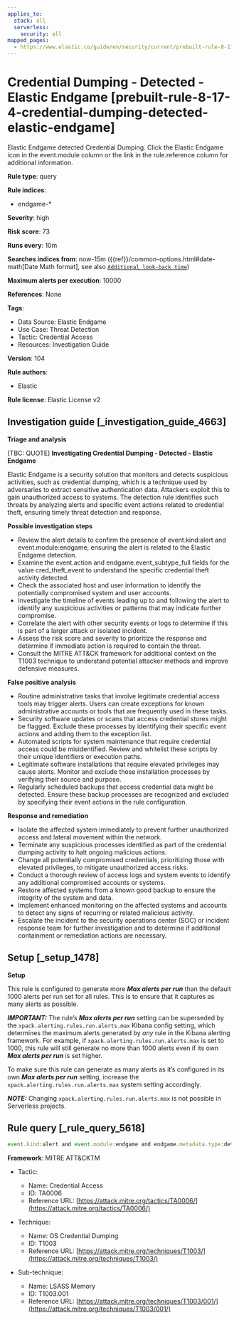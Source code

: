 ```yaml
---
applies_to:
  stack: all
  serverless:
    security: all
mapped_pages:
  - https://www.elastic.co/guide/en/security/current/prebuilt-rule-8-17-4-credential-dumping-detected-elastic-endgame.html
---
```


# Credential Dumping - Detected - Elastic Endgame [prebuilt-rule-8-17-4-credential-dumping-detected-elastic-endgame]

Elastic Endgame detected Credential Dumping. Click the Elastic Endgame icon in the event.module column or the link in the rule.reference column for additional information.

**Rule type**: query

**Rule indices**:

* endgame-*

**Severity**: high

**Risk score**: 73

**Runs every**: 10m

**Searches indices from**: now-15m ({{ref}}/common-options.html#date-math[Date Math format], see also [`Additional look-back time`](docs-content://solutions/security/detect-and-alert/create-detection-rule.md#rule-schedule))

**Maximum alerts per execution**: 10000

**References**: None

**Tags**:

* Data Source: Elastic Endgame
* Use Case: Threat Detection
* Tactic: Credential Access
* Resources: Investigation Guide

**Version**: 104

**Rule authors**:

* Elastic

**Rule license**: Elastic License v2

## Investigation guide [_investigation_guide_4663]

**Triage and analysis**

[TBC: QUOTE]
**Investigating Credential Dumping - Detected - Elastic Endgame**

Elastic Endgame is a security solution that monitors and detects suspicious activities, such as credential dumping, which is a technique used by adversaries to extract sensitive authentication data. Attackers exploit this to gain unauthorized access to systems. The detection rule identifies such threats by analyzing alerts and specific event actions related to credential theft, ensuring timely threat detection and response.

**Possible investigation steps**

* Review the alert details to confirm the presence of event.kind:alert and event.module:endgame, ensuring the alert is related to the Elastic Endgame detection.
* Examine the event.action and endgame.event_subtype_full fields for the value cred_theft_event to understand the specific credential theft activity detected.
* Check the associated host and user information to identify the potentially compromised system and user accounts.
* Investigate the timeline of events leading up to and following the alert to identify any suspicious activities or patterns that may indicate further compromise.
* Correlate the alert with other security events or logs to determine if this is part of a larger attack or isolated incident.
* Assess the risk score and severity to prioritize the response and determine if immediate action is required to contain the threat.
* Consult the MITRE ATT&CK framework for additional context on the T1003 technique to understand potential attacker methods and improve defensive measures.

**False positive analysis**

* Routine administrative tasks that involve legitimate credential access tools may trigger alerts. Users can create exceptions for known administrative accounts or tools that are frequently used in these tasks.
* Security software updates or scans that access credential stores might be flagged. Exclude these processes by identifying their specific event actions and adding them to the exception list.
* Automated scripts for system maintenance that require credential access could be misidentified. Review and whitelist these scripts by their unique identifiers or execution paths.
* Legitimate software installations that require elevated privileges may cause alerts. Monitor and exclude these installation processes by verifying their source and purpose.
* Regularly scheduled backups that access credential data might be detected. Ensure these backup processes are recognized and excluded by specifying their event actions in the rule configuration.

**Response and remediation**

* Isolate the affected system immediately to prevent further unauthorized access and lateral movement within the network.
* Terminate any suspicious processes identified as part of the credential dumping activity to halt ongoing malicious actions.
* Change all potentially compromised credentials, prioritizing those with elevated privileges, to mitigate unauthorized access risks.
* Conduct a thorough review of access logs and system events to identify any additional compromised accounts or systems.
* Restore affected systems from a known good backup to ensure the integrity of the system and data.
* Implement enhanced monitoring on the affected systems and accounts to detect any signs of recurring or related malicious activity.
* Escalate the incident to the security operations center (SOC) or incident response team for further investigation and to determine if additional containment or remediation actions are necessary.


## Setup [_setup_1478]

**Setup**

This rule is configured to generate more ***Max alerts per run*** than the default 1000 alerts per run set for all rules. This is to ensure that it captures as many alerts as possible.

***IMPORTANT:*** The rule’s ***Max alerts per run*** setting can be superseded by the `xpack.alerting.rules.run.alerts.max` Kibana config setting, which determines the maximum alerts generated by *any* rule in the Kibana alerting framework. For example, if `xpack.alerting.rules.run.alerts.max` is set to 1000, this rule will still generate no more than 1000 alerts even if its own ***Max alerts per run*** is set higher.

To make sure this rule can generate as many alerts as it’s configured in its own ***Max alerts per run*** setting, increase the `xpack.alerting.rules.run.alerts.max` system setting accordingly.

***NOTE:*** Changing `xpack.alerting.rules.run.alerts.max` is not possible in Serverless projects.


## Rule query [_rule_query_5618]

```js
event.kind:alert and event.module:endgame and endgame.metadata.type:detection and (event.action:cred_theft_event or endgame.event_subtype_full:cred_theft_event)
```

**Framework**: MITRE ATT&CKTM

* Tactic:

    * Name: Credential Access
    * ID: TA0006
    * Reference URL: [https://attack.mitre.org/tactics/TA0006/](https://attack.mitre.org/tactics/TA0006/)

* Technique:

    * Name: OS Credential Dumping
    * ID: T1003
    * Reference URL: [https://attack.mitre.org/techniques/T1003/](https://attack.mitre.org/techniques/T1003/)

* Sub-technique:

    * Name: LSASS Memory
    * ID: T1003.001
    * Reference URL: [https://attack.mitre.org/techniques/T1003/001/](https://attack.mitre.org/techniques/T1003/001/)



